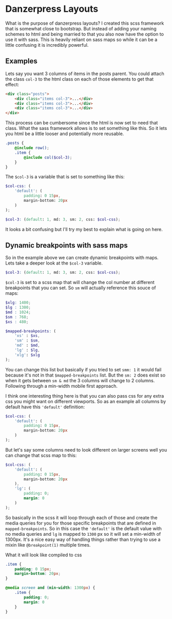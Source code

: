 # Danzerpress Layouts
What is the purpose of danzerpress layouts? I created this scss framework that is somewhat close to bootstrap. But instead of adding your naming schemes to html and being married to that you also now have the option to use it with sass. This is heavily reliant on sass maps so while it can be a little confusing it is incredibly powerful.

## Examples

Lets say you want 3 columns of items in the posts parent. You could attach the class `col-3` to the html class on each of those elements to get that effect:

```html
<div class="posts">
    <div class="items col-3">...</div>
    <div class="items col-3">...</div>
    <div class="items col-3">...</div>
</div>
```

This process can be cumbersome since the html is now set to need that class. What the sass framework allows is to set something like this. So it lets you html be a little looser and potentially more reusable.

```scss
.posts {
    @include row();
    .item {
        @include col($col-3);
    }
}
```

The `$col-3` is a variable that is set to something like this: 

```scss
$col-css: (
    'default': (
        padding: 0 15px,
        margin-bottom: 20px
    )
);

$col-3: (default: 1, md: 3, sm: 2, css: $col-css);
```

It looks a bit confusing but I'll try my best to explain what is going on here.

## Dynamic breakpoints with sass maps
So in the example above we can create dynamic breakpoints with maps. Lets take a deeper look at the `$col-3` variable.

```scss
$col-3: (default: 1, md: 3, sm: 2, css: $col-css);
```

`$col-3` is set to a scss map that will change the col number at different breakpoints that you can set. So `sm` will actually reference this souce of maps:

```scss
$xlg: 1400; 
$lg : 1300;
$md : 1024;
$sm : 768;
$xs : 480;

$mapped-breakpoints: (
    'xs' : $xs,
    'sm' : $sm,
    'md' : $md,
    'lg' : $lg,
    'xlg': $xlg
);
```

You can change this list but basically if you tried to set `smm: 1` it would fail because it's not in that `$mapped-breakpoints` list. But the `sm: 2` does exist so when it gets between `sm & md` the 3 columns will change to 2 columns. Following through a min-width mobile first approach.

I think one interesting thing here is that you can also pass css for any extra css you might want on different viewports. So as an example all columns by default have this `'default'` definition:

```scss
$col-css: (
    'default': (
        padding: 0 15px,
        margin-bottom: 20px
    )
);
```

But let's say some columns need to look different on larger screens well you can change that scss map to this:

```scss
$col-css: (
    'default': (
        padding: 0 15px,
        margin-bottom: 20px
    ),
    'lg': (
        padding: 0;
        margin: 0
    )
);
```

So basically in the scss it will loop through each of those and create the media queries for you for those specific breakpoints that are defined in `mapped-breakpoints`. So in this case the `'default'` is the default value with no media queries and `lg` is mapped to `1300` px so it will set a min-width of 1300px. It's a nice easy way of handling things rather than trying to use a mixin like `@breakpoint(1)` multiple times.

What it will look like compiled to css
```css
.item {
    padding: 0 15px;
    margin-bottom: 20px;
}

@media screen and (min-width: 1300px) {
    .item {
        padding: 0;
        margin: 0
    }
}
```
